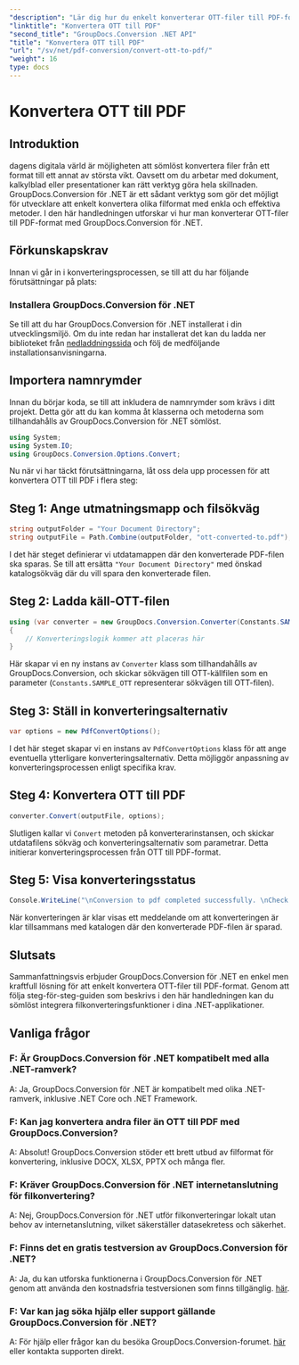 ```yaml
---
"description": "Lär dig hur du enkelt konverterar OTT-filer till PDF-format med GroupDocs.Conversion för .NET. Integrera filkonvertering sömlöst i dina .NET-applikationer."
"linktitle": "Konvertera OTT till PDF"
"second_title": "GroupDocs.Conversion .NET API"
"title": "Konvertera OTT till PDF"
"url": "/sv/net/pdf-conversion/convert-ott-to-pdf/"
"weight": 16
type: docs
---
```

# Konvertera OTT till PDF

## Introduktion

dagens digitala värld är möjligheten att sömlöst konvertera filer från ett format till ett annat av största vikt. Oavsett om du arbetar med dokument, kalkylblad eller presentationer kan rätt verktyg göra hela skillnaden. GroupDocs.Conversion för .NET är ett sådant verktyg som gör det möjligt för utvecklare att enkelt konvertera olika filformat med enkla och effektiva metoder. I den här handledningen utforskar vi hur man konverterar OTT-filer till PDF-format med GroupDocs.Conversion för .NET.

## Förkunskapskrav

Innan vi går in i konverteringsprocessen, se till att du har följande förutsättningar på plats:

### Installera GroupDocs.Conversion för .NET

Se till att du har GroupDocs.Conversion för .NET installerat i din utvecklingsmiljö. Om du inte redan har installerat det kan du ladda ner biblioteket från [nedladdningssida](https://releases.groupdocs.com/conversion/net/) och följ de medföljande installationsanvisningarna.

## Importera namnrymder

Innan du börjar koda, se till att inkludera de namnrymder som krävs i ditt projekt. Detta gör att du kan komma åt klasserna och metoderna som tillhandahålls av GroupDocs.Conversion för .NET sömlöst.

```csharp
using System;
using System.IO;
using GroupDocs.Conversion.Options.Convert;
```


Nu när vi har täckt förutsättningarna, låt oss dela upp processen för att konvertera OTT till PDF i flera steg:

## Steg 1: Ange utmatningsmapp och filsökväg

```csharp
string outputFolder = "Your Document Directory";
string outputFile = Path.Combine(outputFolder, "ott-converted-to.pdf");
```

I det här steget definierar vi utdatamappen där den konverterade PDF-filen ska sparas. Se till att ersätta `"Your Document Directory"` med önskad katalogsökväg där du vill spara den konverterade filen.

## Steg 2: Ladda käll-OTT-filen

```csharp
using (var converter = new GroupDocs.Conversion.Converter(Constants.SAMPLE_OTT))
{
    // Konverteringslogik kommer att placeras här
}
```

Här skapar vi en ny instans av `Converter` klass som tillhandahålls av GroupDocs.Conversion, och skickar sökvägen till OTT-källfilen som en parameter (`Constants.SAMPLE_OTT` representerar sökvägen till OTT-filen).

## Steg 3: Ställ in konverteringsalternativ

```csharp
var options = new PdfConvertOptions();
```

I det här steget skapar vi en instans av `PdfConvertOptions` klass för att ange eventuella ytterligare konverteringsalternativ. Detta möjliggör anpassning av konverteringsprocessen enligt specifika krav.

## Steg 4: Konvertera OTT till PDF

```csharp
converter.Convert(outputFile, options);
```

Slutligen kallar vi `Convert` metoden på konverterarinstansen, och skickar utdatafilens sökväg och konverteringsalternativ som parametrar. Detta initierar konverteringsprocessen från OTT till PDF-format.

## Steg 5: Visa konverteringsstatus

```csharp
Console.WriteLine("\nConversion to pdf completed successfully. \nCheck output in {0}", outputFolder);
```

När konverteringen är klar visas ett meddelande om att konverteringen är klar tillsammans med katalogen där den konverterade PDF-filen är sparad.

## Slutsats

Sammanfattningsvis erbjuder GroupDocs.Conversion för .NET en enkel men kraftfull lösning för att enkelt konvertera OTT-filer till PDF-format. Genom att följa steg-för-steg-guiden som beskrivs i den här handledningen kan du sömlöst integrera filkonverteringsfunktioner i dina .NET-applikationer.

## Vanliga frågor

### F: Är GroupDocs.Conversion för .NET kompatibelt med alla .NET-ramverk?

A: Ja, GroupDocs.Conversion för .NET är kompatibelt med olika .NET-ramverk, inklusive .NET Core och .NET Framework.

### F: Kan jag konvertera andra filer än OTT till PDF med GroupDocs.Conversion?

A: Absolut! GroupDocs.Conversion stöder ett brett utbud av filformat för konvertering, inklusive DOCX, XLSX, PPTX och många fler.

### F: Kräver GroupDocs.Conversion för .NET internetanslutning för filkonvertering?

A: Nej, GroupDocs.Conversion för .NET utför filkonverteringar lokalt utan behov av internetanslutning, vilket säkerställer datasekretess och säkerhet.

### F: Finns det en gratis testversion av GroupDocs.Conversion för .NET?

A: Ja, du kan utforska funktionerna i GroupDocs.Conversion för .NET genom att använda den kostnadsfria testversionen som finns tillgänglig. [här](https://releases.groupdocs.com/).

### F: Var kan jag söka hjälp eller support gällande GroupDocs.Conversion för .NET?

A: För hjälp eller frågor kan du besöka GroupDocs.Conversion-forumet. [här](https://forum.groupdocs.com/c/conversion/11) eller kontakta supporten direkt.